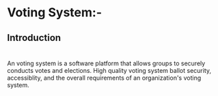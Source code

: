 # Voting System:-
## Introduction
#
An voting system is a software platform that allows groups to securely conducts votes and elections. High quality voting system ballot security, accessiblity, and the overall requirements of an organization's voting system.
